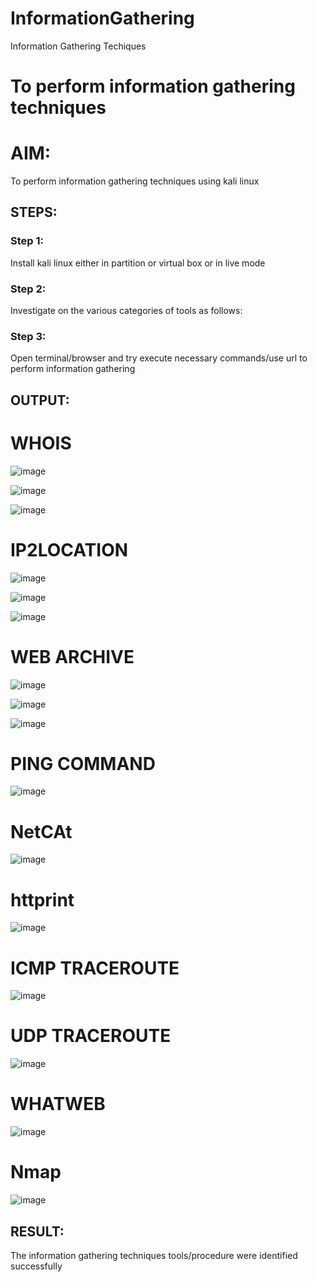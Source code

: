 # InformationGathering
Information Gathering Techiques

# To perform information gathering techniques

# AIM:

To perform information gathering techniques using kali linux 

## STEPS:

### Step 1:

Install kali linux either in partition or virtual box or in live mode

### Step 2:

Investigate on the various categories of tools as follows:

### Step 3:
Open terminal/browser and try execute necessary commands/use url to perform information gathering


## OUTPUT:

# WHOIS
![image](https://github.com/Pranav-AJ/InformationGathering/assets/118904526/dd371917-eed9-4f74-99e5-8e7f2d171763)

![image](https://github.com/Pranav-AJ/InformationGathering/assets/118904526/e7e46494-6487-4409-8327-f710867cbd8b)

![image](https://github.com/Pranav-AJ/InformationGathering/assets/118904526/38e6b0fa-1855-4d8f-8aa3-743206b7f6ea)

# IP2LOCATION
![image](https://github.com/Pranav-AJ/InformationGathering/assets/118904526/add3d7cb-9f4e-4113-96bc-8a083d240385)

![image](https://github.com/Pranav-AJ/InformationGathering/assets/118904526/ee9aa114-7850-4938-940b-2321ae269f70)

![image](https://github.com/Pranav-AJ/InformationGathering/assets/118904526/19a74016-952d-479f-a663-64f9da826230)


# WEB ARCHIVE

![image](https://github.com/Pranav-AJ/InformationGathering/assets/118904526/85ba5f73-f02a-439e-a4b8-5654786ae9f1)

![image](https://github.com/Pranav-AJ/InformationGathering/assets/118904526/56825330-98aa-481e-bbb2-54fb468ccaf7)

![image](https://github.com/Pranav-AJ/InformationGathering/assets/118904526/f7d829c1-b934-411f-ab92-c64370a8dc6e)

# PING COMMAND
![image](https://github.com/Pranav-AJ/InformationGathering/assets/118904526/eca73135-d970-4925-af47-7c2790893e18)

# NetCAt
![image](https://github.com/Pranav-AJ/InformationGathering/assets/118904526/a4a65381-0c44-4d18-96ee-41840b40b9f5)

# httprint
![image](https://github.com/Pranav-AJ/InformationGathering/assets/118904526/7d5baa1c-d158-49d0-9650-6d1a63202899)

# ICMP TRACEROUTE
![image](https://github.com/Pranav-AJ/InformationGathering/assets/118904526/adb1ab37-20aa-40c7-83af-97addac6d93e)

# UDP TRACEROUTE
![image](https://github.com/Pranav-AJ/InformationGathering/assets/118904526/c232eb94-5832-4852-b06e-e78633652989)

# WHATWEB
![image](https://github.com/Pranav-AJ/InformationGathering/assets/118904526/23361b96-35f1-4836-b3ff-9918e56f33f0)

# Nmap
![image](https://github.com/Pranav-AJ/InformationGathering/assets/118904526/f859d61a-066f-411e-9b75-a60fbb963468)


## RESULT:
The information gathering techniques tools/procedure were  identified successfully
